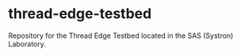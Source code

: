 # thread-edge-testbed
Repository for the Thread Edge Testbed located in the SAS (Systron) Laboratory.
